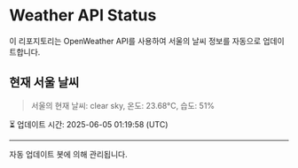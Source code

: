 
# Weather API Status

이 리포지토리는 OpenWeather API를 사용하여 서울의 날씨 정보를 자동으로 업데이트합니다.

## 현재 서울 날씨
> 서울의 현재 날씨: clear sky, 온도: 23.68°C, 습도: 51%

⏳ 업데이트 시간: 2025-06-05 01:19:58 (UTC)

---
자동 업데이트 봇에 의해 관리됩니다.
